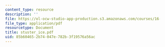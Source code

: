 ```yaml
---
content_type: resource
description: ''
file: https://ol-ocw-studio-app-production.s3.amazonaws.com/courses/16-423j-aerospace-biomedical-and-life-support-engineering-spring-2006/85b604652b74047e782b3f19576a56ac_stuster_ice.pdf
file_type: application/pdf
resourcetype: Document
title: stuster_ice.pdf
uid: 85b60465-2b74-047e-782b-3f19576a56ac
---
```

